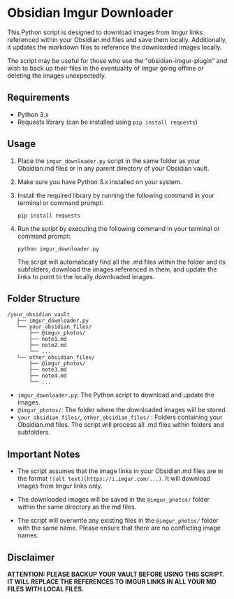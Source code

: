 # Obsidian Imgur Downloader

This Python script is designed to download images from Imgur links referenced within your Obsidian.md files and save them locally. Additionally, it updates the markdown files to reference the downloaded images locally.

The script may be useful for those who use the "obsidian-imgur-plugin" and wish to back up their files in the eventuality of Imgur going offline or deleting the images unexpectedly.

## Requirements

- Python 3.x
- Requests library (can be installed using `pip install requests`)

## Usage

1. Place the `imgur_downloader.py` script in the same folder as your Obsidian.md files or in any parent directory of your Obsidian vault.

2. Make sure you have Python 3.x installed on your system.

3. Install the required library by running the following command in your terminal or command prompt:

   ```
   pip install requests
   ```

4. Run the script by executing the following command in your terminal or command prompt:

   ```
   python imgur_downloader.py
   ```

   The script will automatically find all the .md files within the folder and its subfolders, download the images referenced in them, and update the links to point to the locally downloaded images.

## Folder Structure

```
/your_obsidian_vault
   ├── imgur_downloader.py
   └── your_obsidian_files/
       ├── @imgur_photos/
       ├── note1.md
       ├── note2.md
       └── ...
   └── other_obsidian_files/
       ├── @imgur_photos/
       ├── note3.md
       ├── note4.md
       └── ...
```

- `imgur_downloader.py`: The Python script to download and update the images.
- `@imgur_photos/`: The folder where the downloaded images will be stored.
- `your_obsidian_files/`, `other_obsidian_files/` : Folders containing your Obsidian.md files. The script will process all .md files within folders and subfolders.

## Important Notes

- The script assumes that the image links in your Obsidian.md files are in the format `![alt text](https://i.imgur.com/...)`. It will download images from Imgur links only.

- The downloaded images will be saved in the `@imgur_photos/` folder within the same directory as the md files.

- The script will overwrite any existing files in the `@imgur_photos/` folder with the same name. Please ensure that there are no conflicting image names.

## Disclaimer

**ATTENTION: PLEASE BACKUP YOUR VAULT BEFORE USING THIS SCRIPT. IT WILL REPLACE THE REFERENCES TO IMGUR LINKS IN ALL YOUR MD FILES WITH LOCAL FILES.**
